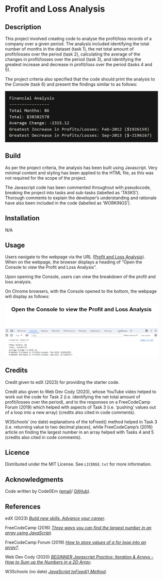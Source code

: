 # Profit and Loss Analysis

## Description

This project involved creating code to analyse the profit/loss records of a company over a given period. The analysis included identifying the total number of months in the dataset (task 1), the net total amount of profit/losses over the period (task 2), calculating the average of the changes in profit/losses over the period (task 3), and identifying the greatest increase and decrease in profit/loss over the period (tasks 4 and 5).

The project criteria also specified that the code should print the analysis to the Console (task 6) and present the findings similar to as follows: 

![Screenshot of Console displaying a demonstration of the analysis](./assets/images/findings-demo.jpg)

## Build

As per the project criteria, the analysis has been built using Javascript. Very minimal content and styling has been applied to the HTML file, as this was not required for the scope of the project.

The Javascript code has been commented throughout with pseudocode, breaking the project into tasks and sub-tasks (labelled as ‘TASKS’). Thorough comments to explain the developer’s understanding and rationale have also been included in the code (labelled as ‘WORKINGS’).

## Installation

N/A

## Usage

Users navigate to the webpage via the URL ([Profit and Loss Analysis](https://code0em.github.io/profit-loss-analysis-console/)). When on the webpage, the browser displays a heading of “Open the Console to view the Profit and Loss Analysis”.

Upon opening the Console, users can view the breakdown of the profit and loss analysis.

On Chrome browsers, with the Console opened to the bottom, the webpage will display as follows:

![Screenshot of Console in Chrome Browser displaying the completed analysis](./assets/images/profit-loss-analysis-console-screenshot.png)

## Credits

Credit given to edX (2023) for providing the starter code.

Credit also given to Web Dev Cody (2020), whose YouTube video helped to work out the code for Task 2 (i.e. identifying the net total amount of profit/losses over the period), and to the responses on a FreeCodeCamp Forum (2019) which helped with aspects of Task 3 (i.e. ‘pushing’ values out of a loop into a new array) (credits also cited in code comments).

W3Schools’ (no date) explanations of the toFixed() method helped in Task 3 (i.e. returning value to two decimal places), while FreeCodeCamp’s (2016) article on finding the largest number in an array helped with Tasks 4 and 5 (credits also cited in code comments).

## Licence

Distributed under the MIT License. See `LICENSE.txt` for more information.

## Acknowledgments

Code written by Code0Em ([email](mailto:code.em@outlook.com)/ [GitHub](https://github.com/Code0Em)).

## References

edX (2023) [*Build new skills. Advance your career*](https://www.edx.org/).

FreeCodeCamp (2016) [*Three ways you can find the largest number in an array using JavaScript*](https://www.freecodecamp.org/news/three-ways-to-return-largest-numbers-in-arrays-in-javascript-5d977baa80a1/).

FreeCodeCamp Forum (2019) [*How to store values of a for loop into an array?*](https://forum.freecodecamp.org/t/how-to-store-values-of-a-for-loop-into-an-array/303414).

Web Dev Cody (2020) [*BEGINNER Javascript Practice: Iteration & Arrays - How to Sum up the Numbers in a 2D Array*](https://www.youtube.com/watch?v=apG8Kgonogc&list=PL6x5Q-Sj_BlYtuh3C-wA5mHAKeBw_0rDK&index=10).

W3Schools (no date) [*JavaScript toFixed() Method*](https://www.w3schools.com/jsref/jsref_tofixed.asp).
